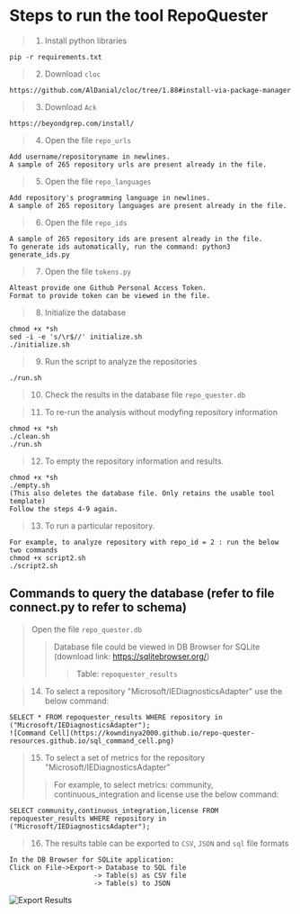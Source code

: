 # Steps to run the tool RepoQuester
> 1. Install python libraries
````
pip -r requirements.txt
````
> 2. Download ```cloc```
````
https://github.com/AlDanial/cloc/tree/1.88#install-via-package-manager
````
> 3. Download ```Ack```
```
https://beyondgrep.com/install/
```
> 4. Open the file ```repo_urls``` 
````
Add username/repositoryname in newlines. 
A sample of 265 repository urls are present already in the file.
````
> 5. Open the file ```repo_languages``` 
````
Add repository's programming language in newlines. 
A sample of 265 repository languages are present already in the file.
````
> 6. Open the file ```repo_ids``` 
````
A sample of 265 repository ids are present already in the file.
To generate ids automatically, run the command: python3 generate_ids.py
````
> 7. Open the file ```tokens.py``` 
````
Alteast provide one Github Personal Access Token. 
Format to provide token can be viewed in the file.
````

> 8. Initialize the database
````
chmod +x *sh
sed -i -e 's/\r$//' initialize.sh
./initialize.sh
````
> 9. Run the script to analyze the repositories
````
./run.sh
````
> 10. Check the results in the database file ```repo_quester.db```

> 11. To re-run the analysis without modyfing repository information
````
chmod +x *sh
./clean.sh
./run.sh
````
> 12. To empty the repository information and results.
````
chmod +x *sh
./empty.sh
(This also deletes the database file. Only retains the usable tool template)
Follow the steps 4-9 again.  
````
> 13. To run a particular repository.
````
For example, to analyze repository with repo_id = 2 : run the below two commands
chmod +x script2.sh
./script2.sh
````
## Commands to query the database (refer to file connect.py to refer to schema)
> Open the file ```repo_quester.db``` 
>> Database file could be viewed in DB Browser for SQLite (download link: https://sqlitebrowser.org/)
>>> Table: ```repoquester_results```

> 14. To select a repository "Microsoft/IEDiagnosticsAdapter" use the below command: 
````
SELECT * FROM repoquester_results WHERE repository in ("Microsoft/IEDiagnosticsAdapter");
![Command Cell](https://kowndinya2000.github.io/repo-quester-resources.github.io/sql_command_cell.png)
````
> 15. To select a set of metrics for the repository "Microsoft/IEDiagnosticsAdapter" 
>> For example, to select metrics: community, continuous_integration and license use the below command:
````
SELECT community,continuous_integration,license FROM repoquester_results WHERE repository in ("Microsoft/IEDiagnosticsAdapter");
````
> 16. The results table can be exported to ```CSV```, ```JSON``` and ```sql``` file formats 
````
In the DB Browser for SQLite application:
Click on File->Export-> Database to SQL file
                     -> Table(s) as CSV file
                     -> Table(s) to JSON
````
![Export Results](https://kowndinya2000.github.io/repo-quester-resources.github.io/export2.png)



